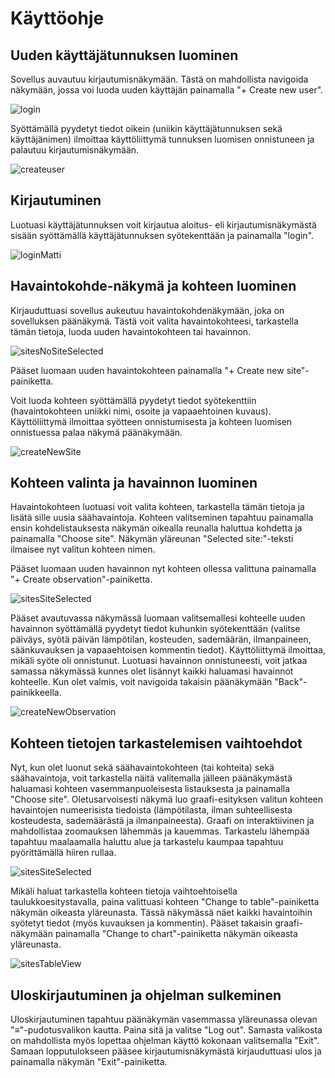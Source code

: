 # Käyttöohje

## Uuden käyttäjätunnuksen luominen
Sovellus auvautuu kirjautumisnäkymään. Tästä on mahdollista navigoida näkymään, jossa voi luoda uuden käyttäjän painamalla "+ Create new user".

![login](./kayttoohje/login.png)

Syöttämällä pyydetyt tiedot oikein (uniikin käyttäjätunnuksen sekä käyttäjänimen) ilmoittaa käyttöliittymä tunnuksen luomisen onnistuneen ja palautuu kirjautumisnäkymään.

![createuser](./kayttoohje/createNewUser.png)

## Kirjautuminen
Luotuasi käyttäjätunnuksen voit kirjautua aloitus- eli kirjautumisnäkymästä sisään syöttämällä käyttäjätunnuksen syötekenttään ja painamalla "login".

![loginMatti](./kayttoohje/loginMatti.png)

## Havaintokohde-näkymä ja kohteen luominen
Kirjauduttuasi sovellus aukeutuu havaintokohdenäkymään, joka on sovelluksen päänäkymä. Tästä voit valita havaintokohteesi, tarkastella tämän tietoja, luoda uuden havaintokohteen tai havainnon.

![sitesNoSiteSelected](./kayttoohje/sitesNoSiteSelected.png)

Pääset luomaan uuden havaintokohteen painamalla "+ Create new site"-painiketta.

Voit luoda kohteen syöttämällä pyydetyt tiedot syötekenttiin (havaintokohteen uniikki nimi, osoite ja vapaaehtoinen kuvaus). Käyttöliittymä ilmoittaa syötteen onnistumisesta ja kohteen luomisen onnistuessa palaa näkymä päänäkymään.

![createNewSite](./kayttoohje/createNewSite.png)

## Kohteen valinta ja havainnon luominen
Havaintokohteen luotuasi voit valita kohteen, tarkastella tämän tietoja ja lisätä sille uusia säähavaintoja. Kohteen valitseminen tapahtuu painamalla ensin kohdelistauksesta näkymän oikealla reunalla haluttua kohdetta ja painamalla "Choose site". Näkymän yläreunan "Selected site:"-teksti ilmaisee nyt valitun kohteen nimen. 

Pääset luomaan uuden havainnon nyt kohteen ollessa valittuna painamalla "+ Create observation"-painiketta.

![sitesSiteSelected](./kayttoohje/sitesSiteSelected.png)

Pääset avautuvassa näkymässä luomaan valitsemallesi kohteelle uuden havainnon syöttämällä pyydetyt tiedot kuhunkin syötekenttään (valitse päiväys, syötä päivän lämpötilan, kosteuden, sademäärän, ilmanpaineen, säänkuvauksen ja vapaaehtoisen kommentin tiedot). Käyttöliittymä ilmoittaa, mikäli syöte oli onnistunut. Luotuasi havainnon onnistuneesti, voit jatkaa samassa näkymässä kunnes olet lisännyt kaikki haluamasi havainnot kohteelle. Kun olet valmis, voit navigoida takaisin päänäkymään "Back"-painikkeella.

![createNewObservation](./kayttoohje/createNewObservation.png)

## Kohteen tietojen tarkastelemisen vaihtoehdot

Nyt, kun olet luonut sekä säähavaintokohteen (tai kohteita) sekä säähavaintoja, voit tarkastella näitä valitemalla jälleen päänäkymästä haluamasi kohteen vasemmanpuoleisesta listauksesta ja painamalla "Choose site". Oletusarvoisesti näkymä luo graafi-esityksen valitun kohteen havaintojen numeerisista tiedoista (lämpötilasta, ilman suhteellisesta kosteudesta, sademäärästä ja ilmanpaineesta). Graafi on interaktiivinen ja mahdollistaa zoomauksen lähemmäs ja kauemmas. Tarkastelu lähempää tapahtuu maalaamalla haluttu alue ja tarkastelu kaumpaa tapahtuu pyörittämällä hiiren rullaa.

![sitesSiteSelected](./kayttoohje/sitesSiteSelected.png)

Mikäli haluat tarkastella kohteen tietoja vaihtoehtoisella taulukkoesitystavalla, paina valittuasi kohteen "Change to table"-painiketta näkymän oikeasta yläreunasta. Tässä näkymässä näet kaikki havaintoihin syötetyt tiedot (myös kuvauksen ja kommentin). Pääset takaisin graafi-näkymään painamalla "Change to chart"-painiketta näkymän oikeasta yläreunasta.

![sitesTableView](./kayttoohje/sitesTableView.png)


## Uloskirjautuminen ja ohjelman sulkeminen
Uloskirjautuminen tapahtuu päänäkymän vasemmassa yläreunassa olevan "≡"-pudotusvalikon kautta. Paina sitä ja valitse "Log out". Samasta valikosta on mahdollista myös lopettaa ohjelman käyttö kokonaan valitsemalla "Exit". Samaan lopputulokseen pääsee kirjautumisnäkymästä kirjauduttuasi ulos ja painamalla näkymän "Exit"-painiketta.
